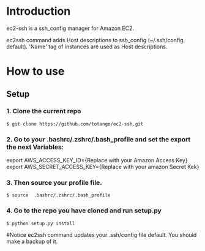 # Introduction

ec2-ssh is a ssh_config manager for Amazon EC2.

ec2ssh command adds Host descriptions to ssh_config (~/.ssh/config default). 'Name' tag of instances are used as Host descriptions.



# How to use


## Setup

### 1. Clone the current repo

```
$ git clone https://github.com/totango/ec2-ssh.git
```

### 2. Go to your  .bashrc/.zshrc/.bash_profile and set the export the next Variables:

export AWS_ACCESS_KEY_ID={Replace with your Amazon Access Key}
export AWS_SECRET_ACCESS_KEY={Replace with your amazon Secret Kek}

### 3. Then source your profile file.
```
$ source  .bashrc/.zshrc/.bash_profile
```


### 4. Go to the repo you have cloned and run setup.py

```
$ python setup.py install
```













#Notice
ec2ssh command updates your .ssh/config file default. You should make a backup of it.
